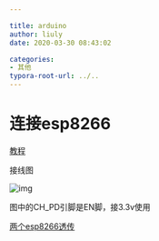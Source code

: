 ```yaml
---

title: arduino
author: liuly
date: 2020-03-30 08:43:02

categories:
- 其他
typora-root-url: ../..
---
```


# 连接esp8266

[教程](http://www.piaoyi.org/iot/Arduino-AT-ESP8266-smartconfig.html)

接线图

![img](http://www.piaoyi.org/upimg/file071127_08/02/201983011585394.jpg)

图中的CH_PD引脚是EN脚，接3.3v使用

[两个esp8266透传](https://blog.csdn.net/qq_33414553/article/details/80656613)